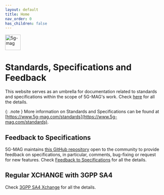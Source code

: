 ```yaml
---
layout: default
title: Home
nav_order: 0
has_children: false
---
```


<img src="{{site.baseurl}}/assets/images/5g-mag-logo-with-text.png" alt="5g-mag" style="height:50px">

# Standards, Specifications and Feedback
This website serves as an umbrella for documentation related to standards and specifications within the scope of 5G-MAG's work. 
Check [here](pages/standards.html) for all the details.

{: .note }
More information on Standards and Specifications can be found at [https://www.5g-mag.com/standards](https://www.5g-mag.com/standards).

## Feedback to Specifications
5G-MAG maintains [this GitHub repository](https://github.com/5G-MAG/Standards/issues) open to the community to provide feedback on specifications, in particular, comments, bug-fixing or request for new features. Check [Feedback to Specifications](pages/feedback.html) for all the details.

## Regular XCHANGE with 3GPP SA4
Check [3GPP SA4 Xchange](pages/3gppsa4xchange.html) for all the details.
